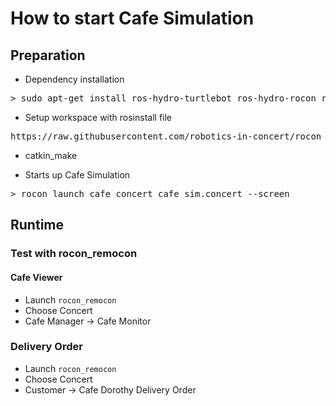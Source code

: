 # How to start Cafe Simulation

## Preparation

- Dependency installation

<pre>
> sudo apt-get install ros-hydro-turtlebot ros-hydro-rocon ros-hydro-unique-identifier ros-hydro-bondpy ros-hydro-ar-track-alvar ros-hydro-kobuki-soft
</pre>

- Setup workspace with rosinstall file

<pre>
https://raw.githubusercontent.com/robotics-in-concert/rocon_demos/cafe_concert/cafe_concert/rosinstalls/concert_master.rosinstall
</pre>

- catkin_make

- Starts up Cafe Simulation

<pre>
> rocon_launch cafe_concert cafe_sim.concert --screen
</pre>


## Runtime

### Test with rocon_remocon

#### Cafe Viewer

* Launch `rocon_remocon`
* Choose Concert
* Cafe Manager -> Cafe Monitor

### Delivery Order 

* Launch `rocon_remocon`
* Choose Concert
* Customer -> Cafe Dorothy Delivery Order




